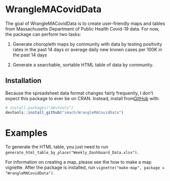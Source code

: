 
<!-- README.md is generated from README.Rmd. Please edit that file -->

# WrangleMACovidData

<!-- badges: start -->

<!-- badges: end -->

The goal of WrangleMACovidData is to create user-friendly maps and
tables from Massachusetts Department of Public Health Covid-19 data. For
now, the package can perform two tasks:

1)  Generate choropleth maps by community with data by testing
    positivity rates in the past 14 days or average daily new known
    cases per 100K in the past 14 days

2)  Generate a searchable, sortable HTML table of data by community.

## Installation

Because the spreadsheet data format changes fairly frequently, I don’t
expect this package to ever be on CRAN. Instead, install
from[GitHub](https://github.com/) with:

``` r
# install.packages("devtools")
devtools::install_github("smach/WrangleMACovidData")
```

# Examples

To generate the HTML table, you just need to run
`generate_html_table_by_place("Weekly_Dashboard_Data.xlsx")`.

For information on creating a map, please see the how to make a map
vignette. After the package is installed, run `vignette("make-map",
package = "WrangleMACovidData")`.
